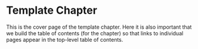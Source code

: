 # Template Chapter

This is the cover page of the template chapter. Here it is also important that we build the table of contents (for the chapter) so that links to individual pages appear in the top-level table of contents.

```{tableofcontents}
```
